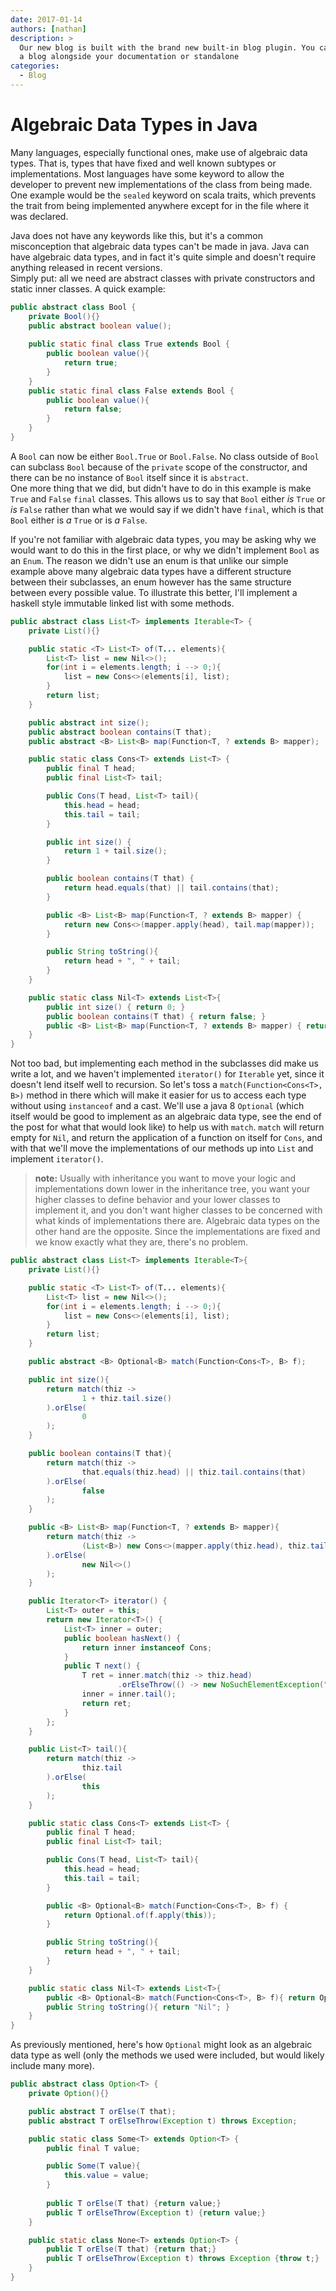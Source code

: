 ```yaml
---
date: 2017-01-14
authors: [nathan]
description: >
  Our new blog is built with the brand new built-in blog plugin. You can build
  a blog alongside your documentation or standalone
categories:
  - Blog
---
```


# Algebraic Data Types in Java

Many languages, especially functional ones, make use of algebraic data types. That is, types that have fixed and well known subtypes or implementations. Most languages have some keyword to allow the developer to prevent new implementations of the class from being made. One example would be the `sealed` keyword on scala traits, which prevents the trait from being implemented anywhere except for in the file where it was declared.  
<!-- more -->
Java does not have any keywords like this, but it's a common misconception that algebraic data types can't be made in java. Java can have algebraic data types, and in fact it's quite simple and doesn't require anything released in recent versions.  
Simply put: all we need are abstract classes with private constructors and static inner classes. A quick example:

```java
public abstract class Bool {
    private Bool(){}
    public abstract boolean value();
    
    public static final class True extends Bool {
        public boolean value(){
            return true;
        }
    }
    public static final class False extends Bool {
        public boolean value(){
            return false;
        }
    }
}
```

A `Bool` can now be either `Bool.True` or `Bool.False`. No class outside of `Bool` can subclass `Bool` because of the `private` scope of the constructor, and there can be no instance of `Bool` itself since it is `abstract`.  
One more thing that we did, but didn't have to do in this example is make `True` and `False` `final` classes. This allows us to say that `Bool` either *is* `True` or *is* `False` rather than what we would say if we didn't have `final`, which is that `Bool` either is *a* `True` or is *a* `False`.

If you're not familiar with algebraic data types, you may be asking why we would want to do this in the first place, or why we didn't implement `Bool` as an `Enum`. The reason we didn't use an enum is that unlike our simple example above many algebraic data types have a different structure between their subclasses, an enum however has the same structure between every possible value. To illustrate this better, I'll implement a haskell style immutable linked list with some methods.

```java
public abstract class List<T> implements Iterable<T> {
	private List(){}

	public static <T> List<T> of(T... elements){
		List<T> list = new Nil<>();
		for(int i = elements.length; i --> 0;){
			list = new Cons<>(elements[i], list);
		}
		return list;
	}

	public abstract int size();
	public abstract boolean contains(T that);
	public abstract <B> List<B> map(Function<T, ? extends B> mapper);

	public static class Cons<T> extends List<T> {
		public final T head;
		public final List<T> tail;

		public Cons(T head, List<T> tail){
			this.head = head;
			this.tail = tail;
		}

		public int size() {
			return 1 + tail.size();
		}

		public boolean contains(T that) {
			return head.equals(that) || tail.contains(that);
		}

		public <B> List<B> map(Function<T, ? extends B> mapper) {
			return new Cons<>(mapper.apply(head), tail.map(mapper));
		}

		public String toString(){
			return head + ", " + tail;
		}
	}

	public static class Nil<T> extends List<T>{
		public int size() { return 0; }
		public boolean contains(T that) { return false; }
		public <B> List<B> map(Function<T, ? extends B> mapper) { return new Nil<>(); }
	}
}
```

Not too bad, but implementing each method in the subclasses did make us write a lot, and we haven't implemented `iterator()` for `Iterable` yet, since it doesn't lend itself well to recursion. So let's toss a `match(Function<Cons<T>, B>)` method in there which will make it easier for us to access each type without using `instanceof` and a cast. We'll use a java 8 `Optional` (which itself would be good to implement as an algebraic data type, see the end of the post for what that would look like) to help us with `match`. `match` will return empty for `Nil`, and return the application of a function on itself for `Cons`, and with that we'll move the implementations of our methods up into `List` and implement `iterator()`. 

> __note:__ Usually with inheritance you want to move your logic and implementations down lower in the inheritance tree, you want your higher classes to define behavior and your lower classes to implement it, and you don't want higher classes to be concerned with what kinds of implementations there are. Algebraic data types on the other hand are the opposite. Since the implementations are fixed and we know exactly what they are, there's no problem.

```java
public abstract class List<T> implements Iterable<T>{
	private List(){}

	public static <T> List<T> of(T... elements){
		List<T> list = new Nil<>();
		for(int i = elements.length; i --> 0;){
			list = new Cons<>(elements[i], list);
		}
		return list;
	}

	public abstract <B> Optional<B> match(Function<Cons<T>, B> f);

	public int size(){
		return match(thiz ->
				1 + thiz.tail.size()
		).orElse(
				0
		);
	}

	public boolean contains(T that){
		return match(thiz ->
				that.equals(thiz.head) || thiz.tail.contains(that)
		).orElse(
				false
		);
	}

	public <B> List<B> map(Function<T, ? extends B> mapper){
		return match(thiz ->
				(List<B>) new Cons<>(mapper.apply(thiz.head), thiz.tail.map(mapper))
		).orElse(
				new Nil<>()
		);
	}

	public Iterator<T> iterator() {
		List<T> outer = this;
		return new Iterator<T>() {
			List<T> inner = outer;
			public boolean hasNext() {
				return inner instanceof Cons;
			}
			public T next() {
				T ret = inner.match(thiz -> thiz.head)
						.orElseThrow(() -> new NoSuchElementException("Nil has no elements"));
				inner = inner.tail();
				return ret;
			}
		};
	}

	public List<T> tail(){
		return match(thiz ->
				thiz.tail
		).orElse(
				this
		);
	}

	public static class Cons<T> extends List<T> {
		public final T head;
		public final List<T> tail;

		public Cons(T head, List<T> tail){
			this.head = head;
			this.tail = tail;
		}

		public <B> Optional<B> match(Function<Cons<T>, B> f) {
			return Optional.of(f.apply(this));
		}

		public String toString(){
			return head + ", " + tail;
		}
	}

	public static class Nil<T> extends List<T>{
		public <B> Optional<B> match(Function<Cons<T>, B> f){ return Optional.empty(); }
		public String toString(){ return "Nil";	}
	}
}
```

As previously mentioned, here's how `Optional` might look as an algebraic data type as well (only the methods we used were included, but would likely include many more).

```java
public abstract class Option<T> {
	private Option(){}

	public abstract T orElse(T that);
	public abstract T orElseThrow(Exception t) throws Exception;

	public static class Some<T> extends Option<T> {
		public final T value;

		public Some(T value){
			this.value = value;
		}
		
		public T orElse(T that) {return value;}
		public T orElseThrow(Exception t) {return value;}
	}

	public static class None<T> extends Option<T> {
		public T orElse(T that) {return that;}
		public T orElseThrow(Exception t) throws Exception {throw t;}
	}
}
```

